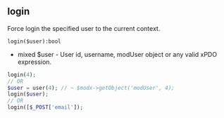 ## login
Force login the specified user to the current context.

```login($user):bool```

- mixed $user - User id, username, modUser object or any valid xPDO expression. 
  
```php
login(4);
// OR
$user = user(4); // ~ $modx->getObject('modUser', 4);
login($user);
// OR
login([$_POST['email']);
```
